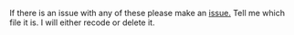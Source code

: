 If there is an issue with any of these please make an [issue.](https://github.com/porcupine62/Blooket-Cheats/issues) Tell me which file it is. I will either recode or delete it.
